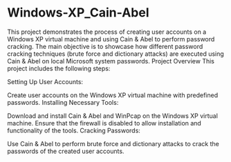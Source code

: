 # Windows-XP_Cain-Abel
This project demonstrates the process of creating user accounts on a Windows XP virtual machine and using Cain &amp; Abel to perform password cracking. The main objective is to showcase how different password cracking techniques (brute force and dictionary attacks) are executed using Cain &amp; Abel on local Microsoft system passwords.
Project Overview
This project includes the following steps:

Setting Up User Accounts:

Create user accounts on the Windows XP virtual machine with predefined passwords.
Installing Necessary Tools:

Download and install Cain & Abel and WinPcap on the Windows XP virtual machine.
Ensure that the firewall is disabled to allow installation and functionality of the tools.
Cracking Passwords:

Use Cain & Abel to perform brute force and dictionary attacks to crack the passwords of the created user accounts.
